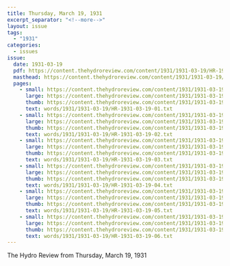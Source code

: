 ```yaml
---
title: Thursday, March 19, 1931
excerpt_separator: "<!--more-->"
layout: issue
tags:
  - "1931"
categories:
  - issues
issue:
  date: 1931-03-19
  pdf: https://content.thehydroreview.com/content/1931/1931-03-19/HR-1931-03-19.pdf
  masthead: https://content.thehydroreview.com/content/1931/1931-03-19/masthead/HR-1931-03-19.jpg
  pages:
    - small: https://content.thehydroreview.com/content/1931/1931-03-19/small/HR-1931-03-19-01.jpg
      large: https://content.thehydroreview.com/content/1931/1931-03-19/large/HR-1931-03-19-01.jpg
      thumb: https://content.thehydroreview.com/content/1931/1931-03-19/thumbnails/HR-1931-03-19-01.jpg
      text: words/1931/1931-03-19/HR-1931-03-19-01.txt
    - small: https://content.thehydroreview.com/content/1931/1931-03-19/small/HR-1931-03-19-02.jpg
      large: https://content.thehydroreview.com/content/1931/1931-03-19/large/HR-1931-03-19-02.jpg
      thumb: https://content.thehydroreview.com/content/1931/1931-03-19/thumbnails/HR-1931-03-19-02.jpg
      text: words/1931/1931-03-19/HR-1931-03-19-02.txt
    - small: https://content.thehydroreview.com/content/1931/1931-03-19/small/HR-1931-03-19-03.jpg
      large: https://content.thehydroreview.com/content/1931/1931-03-19/large/HR-1931-03-19-03.jpg
      thumb: https://content.thehydroreview.com/content/1931/1931-03-19/thumbnails/HR-1931-03-19-03.jpg
      text: words/1931/1931-03-19/HR-1931-03-19-03.txt
    - small: https://content.thehydroreview.com/content/1931/1931-03-19/small/HR-1931-03-19-04.jpg
      large: https://content.thehydroreview.com/content/1931/1931-03-19/large/HR-1931-03-19-04.jpg
      thumb: https://content.thehydroreview.com/content/1931/1931-03-19/thumbnails/HR-1931-03-19-04.jpg
      text: words/1931/1931-03-19/HR-1931-03-19-04.txt
    - small: https://content.thehydroreview.com/content/1931/1931-03-19/small/HR-1931-03-19-05.jpg
      large: https://content.thehydroreview.com/content/1931/1931-03-19/large/HR-1931-03-19-05.jpg
      thumb: https://content.thehydroreview.com/content/1931/1931-03-19/thumbnails/HR-1931-03-19-05.jpg
      text: words/1931/1931-03-19/HR-1931-03-19-05.txt
    - small: https://content.thehydroreview.com/content/1931/1931-03-19/small/HR-1931-03-19-06.jpg
      large: https://content.thehydroreview.com/content/1931/1931-03-19/large/HR-1931-03-19-06.jpg
      thumb: https://content.thehydroreview.com/content/1931/1931-03-19/thumbnails/HR-1931-03-19-06.jpg
      text: words/1931/1931-03-19/HR-1931-03-19-06.txt
---
```


The Hydro Review from Thursday, March 19, 1931

<!--more-->

